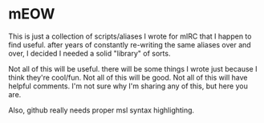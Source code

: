 # mEOW

This is just a collection of scripts/aliases I wrote for mIRC that I happen to find useful.
after years of constantly re-writing the same aliases over and over, I decided I needed a solid "library" of sorts.

Not all of this will be useful. there will be some things I wrote just because I think they're cool/fun. Not all of this will be good. Not all of this will have helpful comments. I'm not sure why I'm sharing any of this, but here you are.

Also, github really needs proper msl syntax highlighting.
